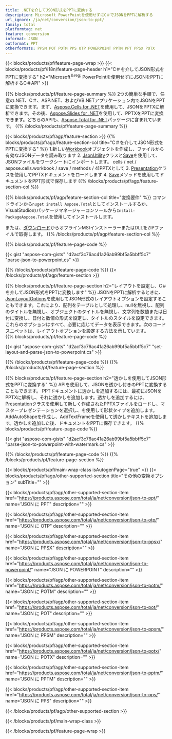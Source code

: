 ```yaml
---
title: .NETを介してJSON形式をPPTに変換する
description: Microsoft PowerPointを使用せずにC＃でJSONをPPTに解析する
url_ignore: /ja/net/conversion/json-to-ppt/
family: total
platformtag: net
feature: conversion
informat: JSON
outformat: PPT
otherformats: PPSM POT POTM PPS OTP POWERPOINT PPTM PPT PPSX POTX
---
```

{{< blocks/products/pf/feature-page-wrap >}}
{{< blocks/products/pf/i18n/feature-page-header h1="C＃を介してJSON形式をPPTに変換する" h2="Microsoft<sup>＆reg;</sup> PowerPointを使用せずにJSONをPPTに解析するC＃API" >}}

{{% blocks/products/pf/feature-page-summary %}}
2つの簡単な手順で、任意の.NET、C＃、ASP.NET、およびVB.NETアプリケーション内でJSONをPPTに変換できます。まず、[Aspose.Cells for .NET](https://products.aspose.com/cells/net/)を使用して、JSONをPPTXに解析できます。その後、[Aspose.Slides for .NET](https://products.aspose.com/slides/net/)を使用して、PPTXをPPTに変換できます。どちらのAPIも、[Aspose.Total for .NET](https://products.aspose.com/total/net/)パッケージに含まれています。
{{% /blocks/products/pf/feature-page-summary  %}}

{{< blocks/products/pf/agp/feature-section >}}
{{% blocks/products/pf/agp/feature-section-col title="C＃を介してJSON形式をPPTに変換する" %}}
1.新しい[Workbook](https://apireference.aspose.com/cells/net/aspose.cells/workbook)オブジェクトを作成し、ファイルから有効なJSONデータを読み取ります
2. [JsonUtility](https://apireference.aspose.com/cells/net/aspose.cells.utility/jsonutility)クラスと[Save](https://apireference.aspose.com/)を使用して、JSONファイルをワークシートにインポートします。 cells / net / aspose.cells.workbook / save / methods / 4)PPTXとして
3. [Presentation](https://apireference.aspose.com/slides/net/aspose.slides/presentation)クラスを使用してPPTXドキュメントをロードします
4. [Save](https://apireference.aspose.com/slides/net/aspose.slides.presentation/save/methods/5)メソッドを使用してドキュメントをPPT形式で保存します
{{% /blocks/products/pf/agp/feature-section-col %}}

{{% blocks/products/pf/agp/feature-section-col title="変換要件" %}}
コマンドラインから```nuget install Aspose.Total```としてインストールするか、VisualStudioのパッケージマネージャーコンソールから```Install-PackageAspose.Total```を使用してインストールします。

または、[ダウンロード](https://downloads.aspose.com/total/net)からオフラインMSIインストーラーまたはDLLをZIPファイルで取得します。
{{% /blocks/products/pf/agp/feature-section-col %}}

{{% blocks/products/pf/feature-page-code %}}

{{< gist "aspose-com-gists" "d2acf3c76ac41a26ab99bf5a5bbff5c7" "parse-json-to-powerpoint.cs" >}}


{{% /blocks/products/pf/feature-page-code %}}
{{< /blocks/products/pf/agp/feature-section >}}

{{% blocks/products/pf/feature-page-section  h2="レイアウトを設定し、C＃を介してJSON形式をPPTに変換します" %}}
JSONをPPTに解析するときに、[JsonLayoutOptions](https://apireference.aspose.com/cells/net/aspose.cells.utility/jsonlayoutoptions)を使用してJSON形式のレイアウトオプションを設定することもできます。これにより、配列をテーブルとして処理し、nullを無視し、配列のタイトルを無視し、オブジェクトのタイトルを無視し、文字列を数値または日付に変換し、日付と数値の形式を設定し、タイトルのスタイルを設定できます。これらのオプションはすべて、必要に応じてデータを表示できます。次のコードスニペットは、レイアウトオプションを設定する方法を示しています。  
{{% blocks/products/pf/feature-page-code %}}

{{< gist "aspose-com-gists" "d2acf3c76ac41a26ab99bf5a5bbff5c7" "set-layout-and-parse-json-to-powerpoint.cs" >}}

{{% /blocks/products/pf/feature-page-code  %}}
{{% /blocks/products/pf/feature-page-section %}}

{{% blocks/products/pf/feature-page-section  h2="透かしを使用してJSON形式をPPTに変換する" %}}
APIを使用して、JSONを透かし付きのPPTに変換することもできます。 PPTドキュメントに透かしを追加するには、最初にJSONをPPTXに解析し、それに透かしを追加します。透かしを追加するには、[Presentation](https://apireference.aspose.com/slides/net/aspose.slides/presentation)クラスを使用して新しく作成されたPPTXファイルをロードし、マスタープレゼンテーションを選択し、を使用して形状タイプを追加します。 AddAutoShapeを作成し、AddTextFrameを使用して透かしテキストを追加します。透かしを追加した後、ドキュメントをPPTに保存できます。 
{{% blocks/products/pf/feature-page-code %}}

{{< gist "aspose-com-gists" "d2acf3c76ac41a26ab99bf5a5bbff5c7" "parse-json-to-powerpoint-with-watermark.cs" >}}

{{% /blocks/products/pf/feature-page-code  %}}
{{% /blocks/products/pf/feature-page-section %}}

{{< blocks/products/pf/main-wrap-class isAutogenPage="true" >}}
{{< blocks/products/pf/agp/other-supported-section title="その他の変換オプション" subTitle="" >}}

{{< blocks/products/pf/agp/other-supported-section-item href="https://products.aspose.com/total/ja/net/conversion/json-to-ppt/" name="JSON に PPT" description="" >}}

{{< blocks/products/pf/agp/other-supported-section-item href="https://products.aspose.com/total/ja/net/conversion/json-to-otp/" name="JSON に OTP" description="" >}}

{{< blocks/products/pf/agp/other-supported-section-item href="https://products.aspose.com/total/ja/net/conversion/json-to-ppsx/" name="JSON に PPSX" description="" >}}

{{< blocks/products/pf/agp/other-supported-section-item href="https://products.aspose.com/total/ja/net/conversion/json-to-powerpoint/" name="JSON に POWERPOINT" description="" >}}

{{< blocks/products/pf/agp/other-supported-section-item href="https://products.aspose.com/total/ja/net/conversion/json-to-potm/" name="JSON に POTM" description="" >}}

{{< blocks/products/pf/agp/other-supported-section-item href="https://products.aspose.com/total/ja/net/conversion/json-to-pot/" name="JSON に POT" description="" >}}

{{< blocks/products/pf/agp/other-supported-section-item href="https://products.aspose.com/total/ja/net/conversion/json-to-ppsm/" name="JSON に PPSM" description="" >}}

{{< blocks/products/pf/agp/other-supported-section-item href="https://products.aspose.com/total/ja/net/conversion/json-to-potx/" name="JSON に POTX" description="" >}}

{{< blocks/products/pf/agp/other-supported-section-item href="https://products.aspose.com/total/ja/net/conversion/json-to-pptm/" name="JSON に PPTM" description="" >}}

{{< blocks/products/pf/agp/other-supported-section-item href="https://products.aspose.com/total/ja/net/conversion/json-to-pps/" name="JSON に PPS" description="" >}}



{{< /blocks/products/pf/agp/other-supported-section >}}

{{< /blocks/products/pf/main-wrap-class >}}

{{< /blocks/products/pf/feature-page-wrap >}}